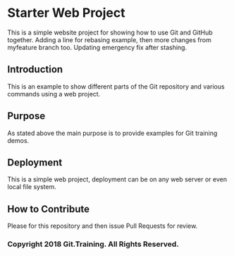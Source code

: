 # Starter Web Project

This is a simple website project for showing how to use Git and GitHub together. Adding a line for rebasing example, then more changes from myfeature branch too. Updating emergency fix after stashing.

## Introduction

This is an example to show different parts of the Git repository and various commands using a web project.

## Purpose

As stated above the main purpose is to provide examples for Git training demos.

## Deployment

This is a simple web project, deployment can be on any web server or even local file system.

## How to Contribute

Please for this repository and then issue Pull Requests for review.

### Copyright 2018 Git.Training. All Rights Reserved.